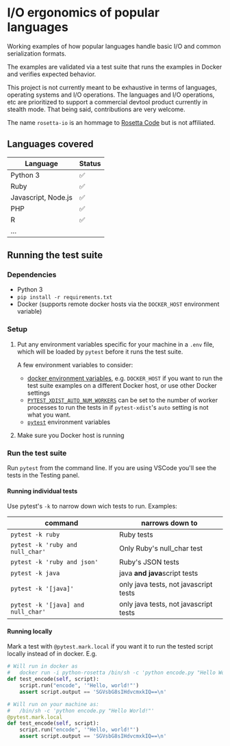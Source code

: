 # I/O ergonomics of popular languages

Working examples of how popular languages handle basic I/O and common serialization formats.

The examples are validated via a test suite that runs the examples in Docker and verifies expected behavior.

This project is not currently meant to be exhaustive in terms of languages, operating systems and I/O operations. The languages and I/O operations, etc are prioritized to support a commercial devtool product currently in stealth mode. That being said, contributions are very welcome.

The name `rosetta-io` is an hommage to [Rosetta Code](https://rosettacode.org/wiki/Rosetta_Code) but is not affiliated.

## Languages covered

| Language            | Status      |
| ------------------- | ----------- |
| Python 3            | ✅          |
| Ruby                | ✅          |
| Javascript, Node.js | ✅          |
| PHP                 | ✅          |
| R                   | ✅          |
| …                   |             |

## Running the test suite

### Dependencies

- Python 3
- `pip install -r requirements.txt`
- Docker (supports remote docker hosts via the `DOCKER_HOST` environment variable)

### Setup

1. Put any environment variables specific for your machine in a `.env` file, which will be loaded by `pytest` before it runs the test suite.

    A few environment variables to consider:
    - [docker environment variables][env-vars-docker], e.g. `DOCKER_HOST` if you want to run the test suite examples on a different Docker host, or use other Docker settings
    - [`PYTEST_XDIST_AUTO_NUM_WORKERS`][env-vars-pytest-xdist] can be set to the number of worker processes to run the tests in if `pytest-xdist`'s `auto` setting is not what you want.
    - [`pytest`][env-vars-pytest] environment variables

2. Make sure you Docker host is running

### Run the test suite

Run `pytest` from the command line. If you are using VSCode you'll see the tests in the Testing panel.

#### Running individual tests

Use pytest's `-k` to narrow down wich tests to run. Examples:

| command                            | narrows down to                       |
| ---------------------------------- | ------------------------------------- |
| `pytest -k ruby`                   | Ruby tests                            |
| `pytest -k 'ruby and null_char'`   | Only Ruby's null_char test            |
| `pytest -k 'ruby and json'`        | Ruby's JSON tests                     |
| `pytest -k java`                   | java **and** **java**script tests     |
| `pytest -k '[java]'`               | only java tests, not javascript tests |
| `pytest -k '[java] and null_char'` | only java tests, not javascript tests |

#### Running locally

Mark a test with `@pytest.mark.local` if you want it to run the tested script locally instead of in docker. E.g.

```python
# Will run in docker as
#   docker run -i python-rosetta /bin/sh -c 'python encode.py "Hello World!"'
def test_encode(self, script):
    script.run("encode", '"Hello, world!"')
    assert script.output == 'SGVsbG8sIHdvcmxkIQ==\n'

# Will run on your machine as:
#   /bin/sh -c 'python encode.py "Hello World!"'
@pytest.mark.local
def test_encode(self, script):
    script.run("encode", '"Hello, world!"')
    assert script.output == 'SGVsbG8sIHdvcmxkIQ==\n'
```


[env-vars-docker]: https://docs.docker.com/engine/reference/commandline/cli/#environment-variables
[env-vars-pytest-xdist]: https://pytest-xdist.readthedocs.io/en/stable/distribution.html
[env-vars-pytest]: https://docs.pytest.org/en/7.4.x/reference/reference.html#environment-variables
